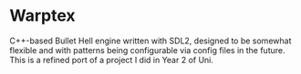 # Warptex
C++-based Bullet Hell engine written with SDL2, designed to be somewhat flexible and with patterns being configurable via config files in the future. This is a refined port of a project I did in Year 2 of Uni.
